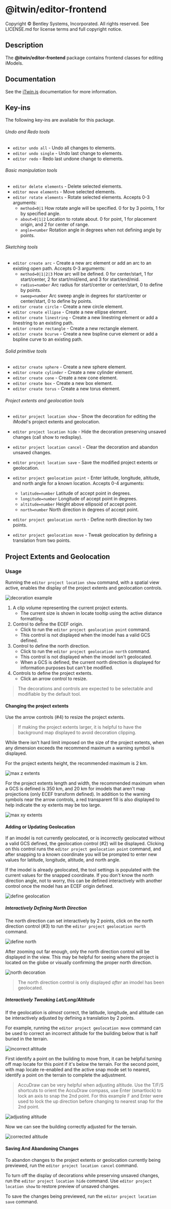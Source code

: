 # @itwin/editor-frontend

Copyright © Bentley Systems, Incorporated. All rights reserved. See LICENSE.md for license terms and full copyright notice.

## Description

The __@itwin/editor-frontend__ package contains frontend classes for editing iModels.

## Documentation

See the [iTwin.js](https://www.itwinjs.org) documentation for more information.

## Key-ins

The following key-ins are available for this package.

###### Undo and Redo tools

* `editor undo all` - Undo all changes to elements.
* `editor undo single` - Undo last change to elements.
* `editor redo` - Redo last undone change to elements.

###### Basic manipulation tools

* `editor delete elements` - Delete selected elements.
* `editor move elements` - Move selected elements.
* `editor rotate elements` - Rotate selected elements. Accepts 0-3 arguments:
  * `method=0|1` How rotate angle will be specified. 0 for by 3 points, 1 for by specified angle.
  * `about=0|1|2` Location to rotate about. 0 for point, 1 for placement origin, and 2 for center of range.
  * `angle=number` Rotation angle in degrees when not defining angle by points.

###### Sketching tools

* `editor create arc` - Create a new arc element or add an arc to an existing open path. Accepts 0-3 arguments:
  * `method=0|1|2|3` How arc will be defined. 0 for center/start, 1 for start/center, 2 for start/mid/end, and 3 for start/end/mid.
  * `radius=number` Arc radius for start/center or center/start, 0 to define by points.
  * `sweep=number` Arc sweep angle in degrees for start/center or center/start, 0 to define by points.
* `editor create circle` - Create a new circle element.
* `editor create ellipse` - Create a new ellipse element.
* `editor create linestring` - Create a new linestring element or add a linestring to an existing path.
* `editor create rectangle` - Create a new rectangle element.
* `editor create bcurve` - Create a new bspline curve element or add a bspline curve to an existing path.

###### Solid primitive tools

* `editor create sphere` - Create a new sphere element.
* `editor create cylinder` - Create a new cylinder element.
* `editor create cone` - Create a new cone element.
* `editor create box` - Create a new box element.
* `editor create torus` - Create a new torus element.

###### Project extents and geolocation tools

* `editor project location show` - Show the decoration for editing the iModel's project extents and geolocation.
* `editor project location hide` - Hide the decoration preserving unsaved changes (call show to redisplay).
* `editor project location cancel` - Clear the decoration and abandon unsaved changes.
* `editor project location save` - Save the modified project extents or geolocation.

* `editor project geolocation point` - Enter latitude, longitude, altitude, and north angle for a known location. Accepts 0-4 arguments:
  * `latitude=number` Latitude of accept point in degrees.
  * `longitude=number` Longitude of accept point in degrees.
  * `altitude=number` Height above ellipsoid of accept point.
  * `north=number` North direction in degrees of accept point.
* `editor project geolocation north` - Define north direction by two points.
* `editor project geolocation move` - Tweak geolocation by defining a translation from two points.

## Project Extents and Geolocation

### Usage

Running the `editor project location show` command, with a spatial view active, enables the display of the project extents and geolocation controls.

![decoration example](https://raw.githubusercontent.com/iTwin/itwinjs-core/master/editor/frontend/docs/images/pl_decoration.png "Example of decoration for a geolocated imodel")

1. A clip volume representing the current project extents.
    * The current size is shown in locate tooltip using the active distance formatting.
2. Control to define the ECEF origin.
    * Click to run the `editor project geolocation point` command.
    * This control is not displayed when the imodel has a valid GCS defined.
3. Control to define the north direction.
    * Click to run the `editor project geolocation north` command.
    * This control is not displayed when the imodel isn't geolocated.
    * When a GCS is defined, the current north direction is displayed for information purposes but can't be modified.
4. Controls to define the project extents.
    * Click an arrow control to resize.

> The decorations and controls are expected to be selectable and modifiable by the default tool.

#### Changing the project extents

Use the arrow controls (#4) to resize the project extents.

> If making the project extents larger, it is helpful to have the background map displayed to avoid decoration clipping.

While there isn't hard limit imposed on the size of the project extents, when any dimension exceeds the recommend maximum a warning symbol is displayed.

For the project extents height, the recommended maximum is 2 km.

![max z extents](https://raw.githubusercontent.com/iTwin/itwinjs-core/master/editor/frontend/docs/images/pl_extent_z.png "Example of z extents larger than recommended")

For the project extents length and width, the recommended maximum when a GCS is defined is 350 km, and 20 km for imodels that aren't map projections (only ECEF transform defined). In addition to the warning symbols near the arrow controls, a red transparent fill is also displayed to help indicate the xy extents may be too large.

![max xy extents](https://raw.githubusercontent.com/iTwin/itwinjs-core/master/editor/frontend/docs/images/pl_extent_xy.png "Example of z extents larger than recommended")

#### Adding or Updating Geolocation

If an imodel is not currently geolocated, or is incorrectly geolocated without a valid GCS defined, the geolocation control (#2) will be displayed. Clicking on this control runs the `editor project geolocation point` command, and after snapping to a known coordinate you will be prompted to enter new values for latitude, longitude, altitude, and north angle.

If the imodel is already geolocated, the tool settings is populated with the current values for the snapped coordinate. If you don't know the north direction angle, not to worry, this can be defined interactively with another control once the model has an ECEF origin defined.

![define geolocation](https://raw.githubusercontent.com/iTwin/itwinjs-core/master/editor/frontend/docs/images/pl_geolocate.png "Example of defining ECEF origin")

##### Interactively Defining North Direction

The north direction can set interactively by 2 points, click on the north direction control (#3) to run the  `editor project geolocation north` command.

![define north](https://raw.githubusercontent.com/iTwin/itwinjs-core/master/editor/frontend/docs/images/pl_north_1.png "Example of defining north direction by 2 points")

After zooming out far enough, only the north direction control will be displayed in the view. This may be helpful for seeing where the project is located on the globe or visually confirming the proper north direction.

![north decoration](https://raw.githubusercontent.com/iTwin/itwinjs-core/master/editor/frontend/docs/images/pl_north_2.png "Example of north decoration when zoomed out")

> The north direction control is only displayed *after* an imodel has been geolocated.

##### Interactively Tweaking Lat/Long/Altitude

If the geolocation is *almost* correct, the latitude, longitude, and altitude can be interactively adjusted by defining a translation by 2 points.

For example, running the `editor project geolocation move` command can be used to correct an incorrect altitude for the building below that is half buried in the terrain.

![incorrect altitude](https://raw.githubusercontent.com/iTwin/itwinjs-core/master/editor/frontend/docs/images/pl_move_1.png "Example of incorrect altitude")

First identify a point on the building to move from, it can be helpful turning off map locate for this point if it's below the terrain. For the second point, with map locate re-enabled and the active snap mode set to nearest, identify a point on the terrain to complete the adjustment.

> AccuDraw can be very helpful when adjusting altitude. Use the T/F/S shortcuts to orient the AccuDraw compass, use Enter (smartlock) to lock an axis to snap the 2nd point. For this example F and Enter were used to lock the up direction before changing to nearest snap for the 2nd point.

![adjusting altitude](https://raw.githubusercontent.com/iTwin/itwinjs-core/master/editor/frontend/docs/images/pl_move_2.png "Example of interactively adjusting altitude")

Now we can see the building correctly adjusted for the terrain.

![corrected altitude](https://raw.githubusercontent.com/iTwin/itwinjs-core/master/editor/frontend/docs/images/pl_move_3.png "Example of corrected altitude")

#### Saving And Abandoning Changes

To abandon changes to the project extents or geolocation currently being previewed, run the `editor project location cancel` command.

To turn off the display of decorations while preserving unsaved changes, run the `editor project location hide` command. Use `editor project location show` to restore preview of unsaved changes.

To save the changes being previewed, run the `editor project location save` command.
